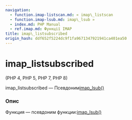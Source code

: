 ```yaml
---
navigation:
  - function.imap-listscan.md: « imap\_listscan
  - function.imap-lsub.md: imap\_lsub »
  - index.md: PHP Manual
  - ref.imap.md: Функції IMAP
title: imap\_listsubscribed
origin_hash: ddf652f5224dc9f1fa9671347921941ca401ea50
---
```

# imap\_listsubscribed

(PHP 4, PHP 5, PHP 7, PHP 8)

imap\_listsubscribed — Псевдоним[imap\_lsub()](function.imap-lsub.md)

### Опис

Функция — псевдоним функции:[imap\_lsub()](function.imap-lsub.md)
